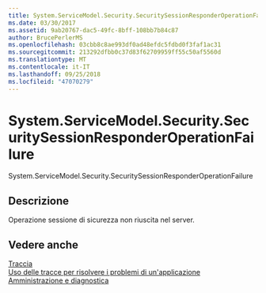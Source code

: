 ```yaml
---
title: System.ServiceModel.Security.SecuritySessionResponderOperationFailure
ms.date: 03/30/2017
ms.assetid: 9ab20767-dac5-49fc-8bff-108bb7b84c87
author: BrucePerlerMS
ms.openlocfilehash: 03cbb8c8ae993df0ad48efdc5fdbd0f3faf1ac31
ms.sourcegitcommit: 213292dfbb0c37d83f62709959ff55c50af5560d
ms.translationtype: MT
ms.contentlocale: it-IT
ms.lasthandoff: 09/25/2018
ms.locfileid: "47070279"
---
```

# <a name="systemservicemodelsecuritysecuritysessionresponderoperationfailure"></a>System.ServiceModel.Security.SecuritySessionResponderOperationFailure
System.ServiceModel.Security.SecuritySessionResponderOperationFailure  
  
## <a name="description"></a>Descrizione  
 Operazione sessione di sicurezza non riuscita nel server.  
  
## <a name="see-also"></a>Vedere anche  
 [Traccia](../../../../../docs/framework/wcf/diagnostics/tracing/index.md)  
 [Uso delle tracce per risolvere i problemi di un'applicazione](../../../../../docs/framework/wcf/diagnostics/tracing/using-tracing-to-troubleshoot-your-application.md)  
 [Amministrazione e diagnostica](../../../../../docs/framework/wcf/diagnostics/index.md)
